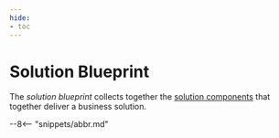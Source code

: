 ```yaml
---
hide:
- toc
---
```


<!-- SPDX-License-Identifier: CC-BY-4.0 -->
<!-- Copyright Contributors to the Egeria project. -->

# Solution Blueprint

The *solution blueprint* collects together the [solution components](/concepts/solution-component) that together deliver a business solution.

--8<-- "snippets/abbr.md"
